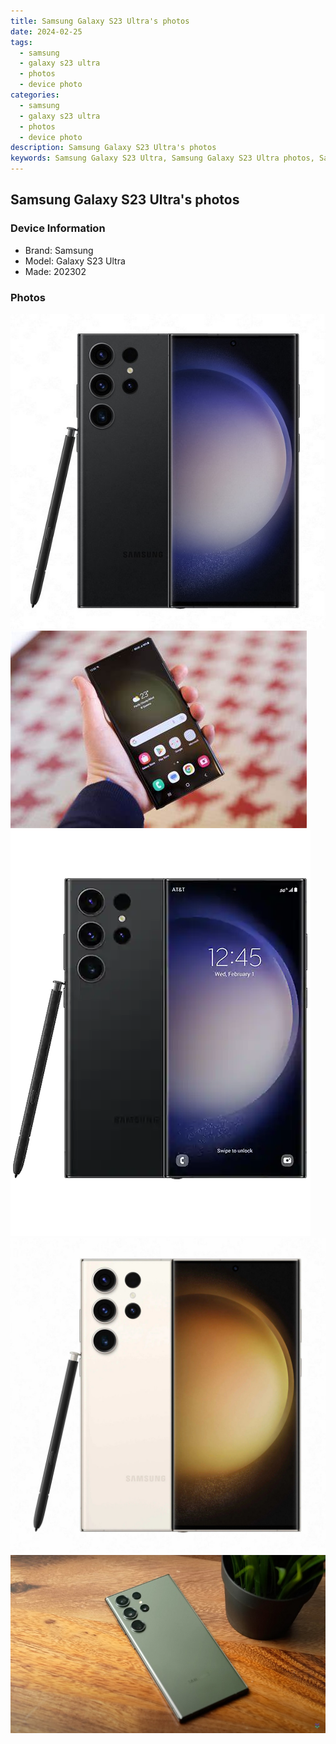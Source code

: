 ```yaml
---
title: Samsung Galaxy S23 Ultra's photos
date: 2024-02-25
tags: 
  - samsung
  - galaxy s23 ultra
  - photos
  - device photo
categories: 
  - samsung
  - galaxy s23 ultra
  - photos
  - device photo
description: Samsung Galaxy S23 Ultra's photos
keywords: Samsung Galaxy S23 Ultra, Samsung Galaxy S23 Ultra photos, Samsung Galaxy S23 Ultra device photo
---
```


## Samsung Galaxy S23 Ultra's photos

### Device Information

- Brand: Samsung
- Model: Galaxy S23 Ultra
- Made: 202302

### Photos

![/images/best-assets/devices/samsung/samsung-galaxy-s23-ultra/1.jpg](/images/best-assets/devices/samsung/samsung-galaxy-s23-ultra/1.jpg)
![/images/best-assets/devices/samsung/samsung-galaxy-s23-ultra/2.jpg](/images/best-assets/devices/samsung/samsung-galaxy-s23-ultra/2.jpg)
![/images/best-assets/devices/samsung/samsung-galaxy-s23-ultra/3.jpg](/images/best-assets/devices/samsung/samsung-galaxy-s23-ultra/3.jpg)
![/images/best-assets/devices/samsung/samsung-galaxy-s23-ultra/4.jpg](/images/best-assets/devices/samsung/samsung-galaxy-s23-ultra/4.jpg)
![/images/best-assets/devices/samsung/samsung-galaxy-s23-ultra/5.jpg](/images/best-assets/devices/samsung/samsung-galaxy-s23-ultra/5.jpg)
